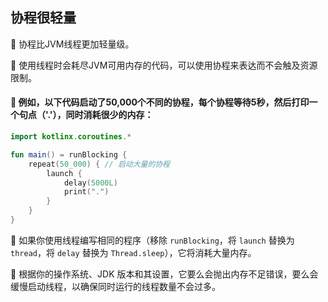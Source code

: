 ## 协程很轻量

🌟 协程比JVM线程更加轻量级。

🚀 使用线程时会耗尽JVM可用内存的代码，可以使用协程来表达而不会触及资源限制。

#### 🔬 例如，以下代码启动了50,000个不同的协程，每个协程等待5秒，然后打印一个句点（'.'），同时消耗很少的内存：

```kotlin
import kotlinx.coroutines.*

fun main() = runBlocking {
    repeat(50_000) { // 启动大量的协程
        launch {
            delay(5000L)
            print(".")
        }
    }
}
```

🌈 如果你使用线程编写相同的程序（移除 `runBlocking`，将 `launch` 替换为 `thread`，将 `delay` 替换为 `Thread.sleep`），它将消耗大量内存。

🔧 根据你的操作系统、JDK 版本和其设置，它要么会抛出内存不足错误，要么会缓慢启动线程，以确保同时运行的线程数量不会过多。
